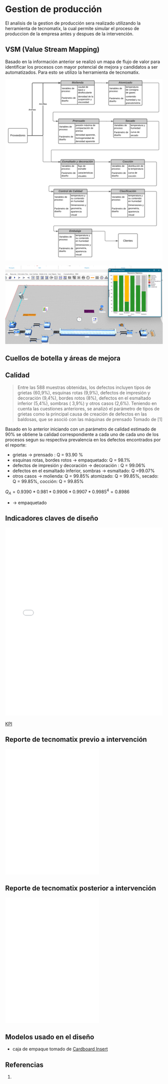 # Gestion de producción 

El analisis de la gestion de producción sera realizado utilizando la herramienta de tecnomatix, la cual permite simular el proceso de produccion de la empresa antes y despues de la intervención.





## VSM (Value Stream Mapping)

Basado en la información anterior se realizó un mapa de flujo de valor para identificar los procesos con mayor potencial de mejora y candidatos a ser automatizados. Para esto se utilizo la herramienta de tecnomatix.


![VSM](5vsm-actual.png)

![teconmatix](1plant-simulation.png)


## Cuellos de botella y áreas de mejora 


## Calidad 
> Entre las 588 muestras obtenidas, los defectos incluyen tipos de grietas (60,9%), esquinas rotas (9,9%), defectos de impresión y decoración (9,4%), bordes rotos (8%), defectos en el esmaltado inferior (5,4%), sombras ( 3,9%) y otros casos (2,6%). Teniendo en cuenta las cuestiones anteriores, se analizó el parámetro de tipos de grietas como la principal causa de creación de defectos en las baldosas, que se asoció con las máquinas de prensado
> Tomado de [1]

Basado en lo anterior iniciando con un parámetro de calidad estimado de 90% se obtiene la calidad correspondiente a cada uno de cada uno de los procesos segun su respectiva prevalencia en los defectos encontrados por el reporte:

* grietas -> prensado : Q = 93.90 %
* esquinas rotas, bordes rotos -> empaquetado: Q = 98.1%
* defectos de impresión y decoración -> decoración : Q = 99.06%
* defectos en el esmaltado inferior, sombras -> esmaltado: Q =99.07%
* otros casos ->  molienda: Q = 99.85% atomizado: Q = 99.85%, secado: Q = 99.85%, cocción: Q = 99.85% 

$Q_A = 0.9390 * 0.981 * 0.9906 * 0.9907 * 0.9985^4 = 0.8986$


* -> empaquetado

## Indicadores claves de diseño



<embed src="/Tile-Tech/KPI.pdf" type="application/pdf" width="100%" height="600px" />

[KPI](/KPI.pdf)

## Reporte de tecnomatix previo a intervención
<iframe src="tecnomatix_report.html" width="%80" height="400" frameborder="0" allowfullscreen></iframe>


## Reporte de tecnomatix posterior a intervención
<iframe src="tecnomatix_report.html" width="%80" height="400" frameborder="0" allowfullscreen></iframe>


## Modelos usado en el diseño
- caja de empaque tomado de [Cardboard Insert](https://grabcad.com/library/cardboard-insert-1)

## Referencias
1. 